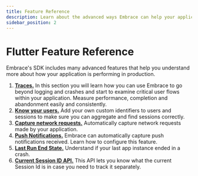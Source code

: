 ```yaml
---
title: Feature Reference
description: Learn about the advanced ways Embrace can help your application
sidebar_position: 2
---
```


# Flutter Feature Reference

Embrace's SDK includes many advanced features that help you understand more about
how your application is performing in production.

1. [**Traces.**](/flutter/features/traces/) In this section you will learn how you can use Embrace to go beyond logging and crashes and start to examine critical user flows within your application. Measure performance, completion and abandonment easily and consistently.
1. [**Know your users.**](/flutter/features/identify-users/) Add your own custom identifiers to users and sessions to make sure you can aggregate and find sessions correctly.
1. [**Capture network requests.**](/flutter/features/network-requests/) Automatically capture network requests made by your application.
1. [**Push Notifications.**](/flutter/features/push-notifications) Embrace can automatically capture push notifications received. Learn how to configure this feature.
1. [**Last Run End State.**](/flutter/features/last-run-end-state/) Understand if your last app instance ended in a crash.
1. [**Current Session ID API.**](/flutter/features/current-session-id-api.md) This API lets you know what the current Session Id is in case you need to track it separately.
